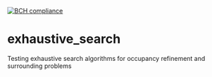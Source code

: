[![BCH compliance](https://bettercodehub.com/edge/badge/nelse003/exhaustive_search?branch=master)](https://bettercodehub.com/)

# exhaustive_search
Testing exhaustive search algorithms for occupancy refinement and surrounding problems
